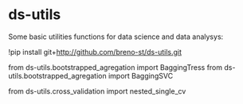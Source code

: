 # ds-utils

Some basic utilities functions for data science and data analysys:


!pip install git+http://github.com/breno-st/ds-utils.git

from ds-utils.bootstrapped_agregation import BaggingTress
from ds-utils.bootstrapped_agregation import BaggingSVC

from ds-utils.cross_validation import nested_single_cv
